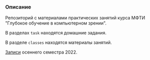 ### Описание
Репозиторий с материалами практических занятий курса МФТИ "Глубокое обучение в компьютерном зрении".

В разделах `task` находятся домашние задания.

В разделе `classes` находятся материалы занятий.

[Записи](https://disk.yandex.ru/d/niAddUAPJWksfA) осеннего семестра 2022.
